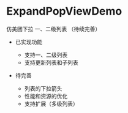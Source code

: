 # ExpandPopViewDemo
仿美团下拉 一、二级列表 （待续完善）

- 已实现功能

  - 支持一、二级列表
  - 支持更新列表和子列表

- 待完善

  - 列表的下拉箭头
  - 性能和资源的优化
  - 支持扩展（多级列表）
